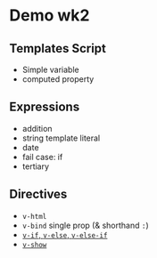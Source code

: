 # Demo wk2

## Templates Script

- Simple variable
- computed property

## Expressions

- addition
- string template literal
- date
- fail case: if
- tertiary

## Directives

- `v-html`
- `v-bind` single prop (& shorthand `:`) <a href>
- `v-if`, `v-else`, `v-else-if`
- `v-show`
